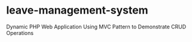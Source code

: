 # leave-management-system
Dynamic PHP Web Application Using MVC Pattern to Demonstrate CRUD Operations
